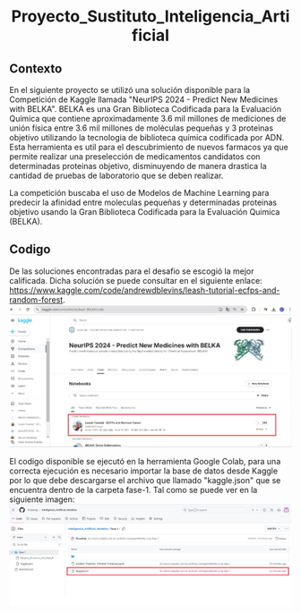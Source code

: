 <h1 align="center"> Proyecto_Sustituto_Inteligencia_Artificial </h1>


## Contexto

En el siguiente proyecto se utilizó una solución disponible para la Competición de Kaggle llamada "NeurIPS 2024 - Predict New Medicines with BELKA". 
BELKA es una Gran Biblioteca Codificada para la Evaluación Química que contiene aproximadamente 3.6 mil millones de mediciones de unión física entre 3.6 mil millones de moléculas pequeñas y 3 proteinas objetivo utilizando la tecnologia de biblioteca química codificada por ADN. Esta herramienta es util para el descubrimiento de nuevos farmacos ya que permite realizar una preselección de medicamentos candidatos con determinadas proteinas objetivo, disminuyendo de manera drastica la cantidad de pruebas de laboratorio que se deben realizar.

La competición buscaba el uso de Modelos de Machine Learning para predecir la afinidad entre moleculas pequeñas y determinadas proteinas objetivo usando la Gran Biblioteca Codificada para la Evaluación Quimica (BELKA).

## Codigo

De las soluciones encontradas para el desafio se escogió la mejor calificada. Dicha solución se puede consultar en el siguiente enlace: https://www.kaggle.com/code/andrewdblevins/leash-tutorial-ecfps-and-random-forest.
![Texto alternativo](images/Code_Kaggle.jpg)

El codigo disponible se ejecutó en la herramienta Google Colab, para una correcta ejecución es necesario importar la base de datos desde Kaggle por lo que debe descargarse el archivo que llamado "kaggle.json" que se encuentra dentro de la carpeta fase-1. Tal como se puede ver en la siguiente imagen: ![Texto alternativo](images/Recorte_Token.jpg)

